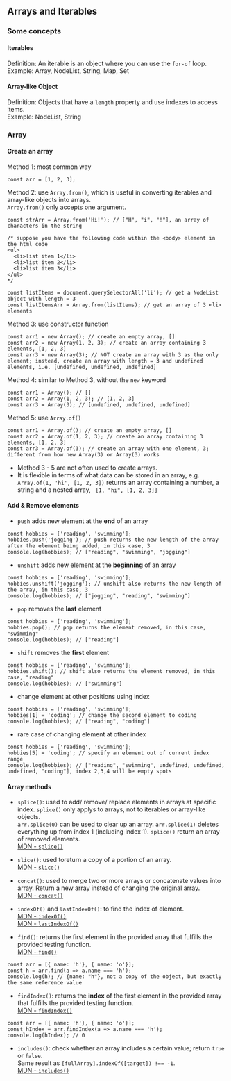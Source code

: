 ## Arrays and Iterables

### Some concepts

#### Iterables
Definition: An iterable is an object where you can use the `for-of` loop.<br />
Example: Array, NodeList, String, Map, Set

#### Array-like Object
Definition: Objects that have a `length` property and use indexes to access items.<br />
Example: NodeList, String

### Array

#### Create an array
Method 1: most common way
```
const arr = [1, 2, 3];
```

Method 2: use `Array.from()`, which is useful in converting iterables and array-like objects into arrays. <br />
`Array.from()` only accepts one argument.
```
const strArr = Array.from('Hi!'); // ["H", "i", "!"], an array of characters in the string
```
```
/* suppose you have the following code within the <body> element in the html code
<ul>
  <li>list item 1</li>
  <li>list item 2</li>
  <li>list item 3</li>
</ul>
*/

const listItems = document.querySelectorAll('li'); // get a NodeList object with length = 3
const listItemsArr = Array.from(listItems); // get an array of 3 <li> elements
```

Method 3: use constructor function
```
const arr1 = new Array(); // create an empty array, []
const arr2 = new Array(1, 2, 3); // create an array containing 3 elements, [1, 2, 3]
const arr3 = new Array(3); // NOT create an array with 3 as the only element; instead, create an array with length = 3 and undefined elements, i.e. [undefined, undefined, undefined]
```

Method 4: similar to Method 3, without the `new` keyword
```
const arr1 = Array(); // []
const arr2 = Array(1, 2, 3); // [1, 2, 3]
const arr3 = Array(3); // [undefined, undefined, undefined]
```

Method 5: use `Array.of()`
```
const arr1 = Array.of(); // create an empty array, []
const arr2 = Array.of(1, 2, 3); // create an array containing 3 elements, [1, 2, 3]
const arr3 = Array.of(3); // create an array with one element, 3; different from how new Array(3) or Array(3) works
```
- Method 3 - 5 are not often used to create arrays.
- It is flexible in terms of what data can be stored in an array, e.g. `Array.of(1, 'hi', [1, 2, 3])` returns an array containing a number, a string and a nested array, `
[1, "hi", [1, 2, 3]]`

#### Add & Remove elements
- `push` adds new element at the **end** of an array
```
const hobbies = ['reading', 'swimming'];
hobbies.push('jogging'); // push returns the new length of the array after the element being added, in this case, 3
console.log(hobbies); // ["reading", "swimming", "jogging"]
```

- `unshift` adds new element at the **beginning** of an array
```
const hobbies = ['reading', 'swimming'];
hobbies.unshift('jogging'); // unshift also returns the new length of the array, in this case, 3
console.log(hobbies); // ["jogging", "reading", "swimming"]
```

- `pop` removes the **last** element
```
const hobbies = ['reading', 'swimming'];
hobbies.pop(); // pop returns the element removed, in this case, "swimming"
console.log(hobbies); // ["reading"]
```

- `shift` removes the **first** element
```
const hobbies = ['reading', 'swimming'];
hobbies.shift(); // shift also returns the element removed, in this case, "reading"
console.log(hobbies); // ["swimming"]
```

- change element at other positions using index
```
const hobbies = ['reading', 'swimming'];
hobbies[1] = 'coding'; // change the second element to coding
console.log(hobbies); // ["reading", "coding"]
```

- rare case of changing element at other index
```
const hobbies = ['reading', 'swimming'];
hobbies[5] = 'coding'; // specify an element out of current index range
console.log(hobbies); // ["reading", "swimming", undefined, undefined, undefined, "coding"], index 2,3,4 will be empty spots
```

#### Array methods
- `splice()`: used to add/ remove/ replace elements in arrays at specific index. `splice()` only applys to arrays, not to iterables or array-like objects.<br /> 
`arr.splice(0)` can be used to clear up an array. `arr.splice(1)` deletes everything up from index 1 (including index 1). `splice()` return an array of removed elements.<br />
[MDN - `splice()`](https://developer.mozilla.org/en-US/docs/Web/JavaScript/Reference/Global_Objects/Array/splice)

- `slice()`: used toreturn a copy of a portion of an array.<br />
[MDN - `slice()`](https://developer.mozilla.org/en-US/docs/Web/JavaScript/Reference/Global_Objects/Array/slice)

- `concat()`: used to merge two or more arrays or concatenate values into array. Return a new array instead of changing the original array.<br />
[MDN - `concat()`](https://developer.mozilla.org/en-US/docs/Web/JavaScript/Reference/Global_Objects/Array/concat)

- `indexOf()` and `lastIndexOf()`: to find the index of element.<br />
[MDN - `indexOf()`](https://developer.mozilla.org/en-US/docs/Web/JavaScript/Reference/Global_Objects/Array/indexOf)<br />
[MDN - `lastIndexOf()`](https://developer.mozilla.org/en-US/docs/Web/JavaScript/Reference/Global_Objects/String/lastIndexOf)

- `find()`: returns the first element in the provided array that fulfills the provided testing function. <br />
[MDN - `find()`](https://developer.mozilla.org/en-US/docs/Web/JavaScript/Reference/Global_Objects/Array/find)
```
const arr = [{ name: 'h'}, { name: 'o'}];
const h = arr.find(a => a.name === 'h');
console.log(h); // {name: "h"}, not a copy of the object, but exactly the same reference value
```

- `findIndex()`: returns the **index** of the first element in the provided array that fulfills the provided testing function. <br />
[MDN - `findIndex()`](https://developer.mozilla.org/en-US/docs/Web/JavaScript/Reference/Global_Objects/Array/findIndex)
```
const arr = [{ name: 'h'}, { name: 'o'}];
const hIndex = arr.findIndex(a => a.name === 'h');
console.log(hIndex); // 0
```

- `includes()`: check whether an array includes a certain value; return `true` or `false`.<br /> 
Same result as `[fullArray].indexOf([target]) !== -1`. <br />
[MDN - `includes()`](https://developer.mozilla.org/en-US/docs/Web/JavaScript/Reference/Global_Objects/Array/includes)
